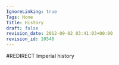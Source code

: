 ```yaml
---
IgnoreLinking: true
Tags: None
Title: History
draft: false
revision_date: 2012-09-02 03:41:03+00:00
revision_id: 10548
---
```


#REDIRECT Imperial history